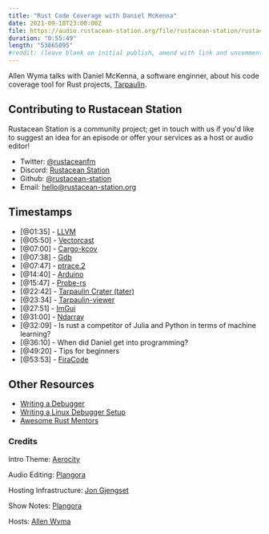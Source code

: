 ```yaml
---
title: "Rust Code Coverage with Daniel McKenna"
date: 2021-09-18T23:00:00Z
file: https://audio.rustacean-station.org/file/rustacean-station/rustacean-station-e037-daniel-mckenna.mp3
duration: "0:55:49"
length: "53865895"
#reddit: (leave blank on initial publish, amend with link and uncomment this line after Reddit thread has been posted)
---
```

Allen Wyma talks with Daniel McKenna, a software enginner, about his code coverage tool for Rust projects, [Tarpaulin](https://github.com/xd009642/tarpaulin).

## Contributing to Rustacean Station

Rustacean Station is a community project; get in touch with us if you'd like to suggest an idea for an episode or offer your services as a host or audio editor!

- Twitter: [@rustaceanfm](https://twitter.com/rustaceanfm)
- Discord: [Rustacean Station](https://discord.gg/cHc3Gyc)
- Github: [@rustacean-station](https://github.com/rustacean-station/)
- Email: [hello@rustacean-station.org](mailto:hello@rustacean-station.org)

## Timestamps 
- [@01:35] - [LLVM](https://llvm.org/) 
- [@05:50] - [Vectorcast](https://www.vector.com/int/en/products/products-a-z/software/vectorcast/)
- [@07:00] - [Cargo-kcov](https://github.com/kennytm/cargo-kcov)
- [@07:38] - [Gdb](https://www.gnu.org/software/gdb/)
- [@07:47] - [ptrace.2](https://man7.org/linux/man-pages/man2/ptrace.2.html)
- [@14:40] - [Arduino](https://www.arduino.cc/)
- [@15:47] - [Probe-rs](https://github.com/probe-rs/probe-rs)
- [@22:42] - [Tarpaulin Crater (tater)](https://github.com/xd009642/tater)
- [@23:34] - [Tarpaulin-viewer](https://github.com/xd009642/tarpaulin-viewer)
- [@27:51] - [ImGui](https://github.com/imgui-rs/imgui-rs)
- [@31:00] - [Ndarray](https://github.com/rust-ndarray/ndarray)
- [@32:09] - Is rust a competitor of Julia and Python in terms of machine learning?
- [@36:10] - When did Daniel get into programming? 
- [@49:20] - Tips for beginners 
- [@53:53] - [FiraCode](https://github.com/tonsky/FiraCode)

## Other Resources
- [Writing a Debugger](http://system.joekain.com/debugger/)
- [Writing a Linux Debugger Setup](https://blog.tartanllama.xyz/writing-a-linux-debugger-setup/)
- [Awesome Rust Mentors](https://rustbeginners.github.io/awesome-rust-mentors/)

### Credits

Intro Theme: [Aerocity](https://twitter.com/AerocityMusic)

Audio Editing: [Plangora](https://twitter.com/plangora)

Hosting Infrastructure: [Jon Gjengset](https://twitter.com/jonhoo/)

Show Notes: [Plangora](https://twitter.com/plangora)

Hosts: [Allen Wyma](https://twitter.com/allenwyma)
